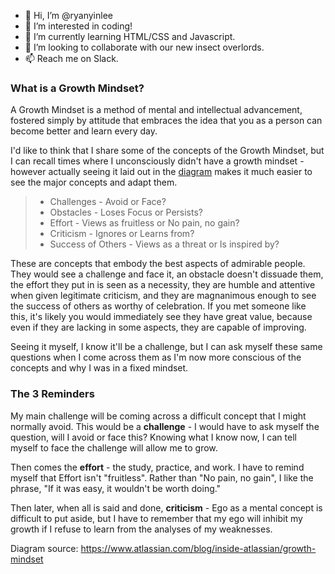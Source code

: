 - 👋 Hi, I’m @ryanyinlee
- 👀 I’m interested in coding!
- 🌱 I’m currently learning HTML/CSS and Javascript.
- 💞️ I’m looking to collaborate with our new insect overlords.
- 📫 Reach me on Slack.

### What is a Growth Mindset?

A Growth Mindset is a method of mental and intellectual advancement, fostered simply by attitude that embraces the idea that you as a person can become better and learn every day.

I'd like to think that I share some of the concepts of the Growth Mindset, but I can recall times where I unconsciously didn't have a growth mindset - however actually seeing it laid out in the [diagram](https://raw.githubusercontent.com/ryanyinlee/ryanyinlee/main/NewGrowthMindset2.png) makes it much easier to see the major concepts and adapt them. 

> - Challenges - Avoid or Face?
> - Obstacles - Loses Focus or Persists?
> - Effort - Views as fruitless or No pain, no gain?
> - Criticism - Ignores or Learns from?
> - Success of Others - Views as a threat or Is inspired by?

These are concepts that embody the best aspects of admirable people. They would see a challenge and face it, an obstacle doesn't dissuade them, the effort they put in is seen as a necessity, they are humble and attentive when given legitimate criticism, and they are magnanimous enough to see the success of others as worthy of celebration. If you met someone like this, it's likely you would immediately see they have great value, because even if they are lacking in some aspects, they are capable of improving.

Seeing it myself, I know it'll be a challenge, but I can ask myself these same questions when I come across them as I'm now more conscious of the concepts and why I was in a fixed mindset.

### The 3 Reminders

My main challenge will be coming across a difficult concept that I might normally avoid. This would be a **challenge** - I would have to ask myself the question, will I avoid or face this? Knowing what I know now, I can tell myself to face the challenge will allow me to grow.

Then comes the **effort** - the study, practice, and work. I have to remind myself that Effort isn't "fruitless". Rather than "No pain, no gain", I like the phrase, "If it was easy, it wouldn't be worth doing."

Then later, when all is said and done, **criticism** - Ego as a mental concept is difficult to put aside, but I have to remember that my ego will inhibit my growth if I refuse to learn from the analyses of my weaknesses.

Diagram source: https://www.atlassian.com/blog/inside-atlassian/growth-mindset


<!---
ryanyinlee/ryanyinlee is a ✨ special ✨ repository because its `README.md` (this file) appears on your GitHub profile.
You can click the Preview link to take a look at your changes.
--->
